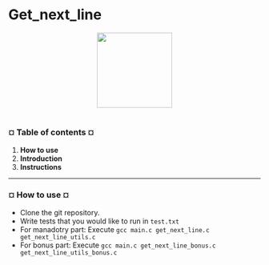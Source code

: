 # Get_next_line
<p align="center"><img src="https://cdn-images-1.medium.com/v2/resize:fit:1200/1*mb0KkzYAZDDSvdYC2MM5hg.jpeg" width="150" height="150" />

#
<h3><b>¤ Table of contents ¤</b></h3>

1) <b>How to use</b>
2) <b>Introduction</b>
3) <b>Instructions</b>


---
<h3><b>¤ How to use ¤</b></h3>

* Clone the git repository.
* Write tests that you would like to run in `test.txt`
* For manadotry part: Execute `gcc main.c get_next_line.c get_next_line_utils.c`
* For bonus part: Execute `gcc main.c get_next_line_bonus.c get_next_line_utils_bonus.c`

